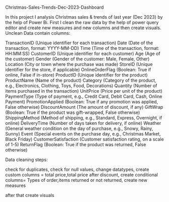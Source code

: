 Christmas-Sales-Trends-Dec-2023-Dashboard

In this project I analysis Christmas sales & trends of last year (Dec 2023) by the help of Power  Bi.
First I clean the raw data by the help of power query editor and create new measures and new columns and then create visuals.
Unclean Data contain columns:



TransactionID (Unique identifier for each transaction)
Date (Date of the transaction, format: YYYY-MM-DD)
Time (Time of the transaction, format: HH:MM:SS)
CustomerID (Unique identifier for each customer)
Age (Age of the customer)
Gender (Gender of the customer: Male, Female, Other)
Location (City or town where the purchase was made)
StoreID (Unique identifier for the store, if applicable)
OnlineOrderFlag (Boolean: True if online, False if in-store)
ProductID (Unique identifier for the product)
ProductName (Name of the product)
Category (Category of the product, e.g., Electronics, Clothing, Toys, Food, Decorations)
Quantity (Number of items purchased in the transaction)
UnitPrice (Price per unit of the product)
PaymentType (Type of payment, e.g., Credit Card, Debit Card, Cash, Online Payment)
PromotionApplied (Boolean: True if any promotion was applied, False otherwise)
DiscountAmount (The amount of discount, if any)
GiftWrap (Boolean: True if the product was gift-wrapped, False otherwise)
ShippingMethod (Method of shipping, e.g., Standard, Express, Overnight, if online)
DeliveryTime (Number of days taken for delivery, if online)
Weather (General weather condition on the day of purchase, e.g., Snowy, Rainy, Sunny)
Event (Special events on the purchase day, e.g., Christmas Market, Black Friday)
CustomerSatisfaction (Customer satisfaction rating, on a scale of 1-5)
ReturnFlag (Boolean: True if the product was returned, False otherwise)


Data cleaning steps:

check for duplicates,
check for null values,
change datatypes,
create custom columns = total price,total price after discount,
create conditional columns= Types of order,items returned or not returned,
create new measures

after that create visuals
